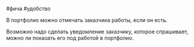 #фича #удобство 

В портфолио можно отмечать заказчика работы, если он есть.

Возможно надо сделать уведомление заказчику, которое спрашивает, можно ли показать его под работой в портфолио.
